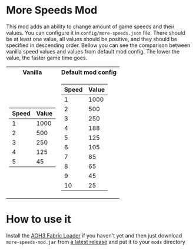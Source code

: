 More Speeds Mod
=====
This mod adds an ability to change amount of game speeds and their values.
You can configure it in `config/more-speeds.json` file.
There should be at least one value, all values should be positive, and
they should be specified in descending order. 
Bellow you can see the comparison between vanilla speed values and values
from default mod config. The lower the value, the faster game time goes.

<table>
<tr><th>Vanilla</th><th>Default mod config</th></tr>
<tr><td>

| Speed | Value |
|-------|-------|
| 1     | 1000  |
| 2     | 500   |
| 3     | 250   |
| 4     | 125   |
| 5     | 45    |

</td><td>

| Speed | Value |
|-------|-------|
| 1     | 1000  |
| 2     | 500   |
| 3     | 250   |
| 4     | 188   |
| 5     | 125   |
| 6     | 105   |
| 7     | 85    |
| 8     | 65    |
| 9     | 45    |
| 10    | 25    |

</td></tr> </table>

# How to use it
Install the [AOH3 Fabric Loader](https://github.com/MushroomMif/aoh3-fabric-loader)
if you haven't yet and then just download `more-speeds-mod.jar`
from [a latest release](https://github.com/MushroomMif/more-speeds-mod/releases/latest) 
and put it to your `mods` directory